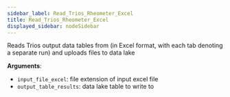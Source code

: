 ```yaml
---
sidebar_label: Read_Trios_Rheometer_Excel
title: Read_Trios_Rheometer_Excel
displayed_sidebar: nodeSidebar
---
```


Reads Trios output data tables from (in Excel format, with each tab denoting a separate run) and uploads files to data lake

**Arguments**:

- `input_file_excel`: file extension of input excel file
- `output_table_results`: data lake table to write to

